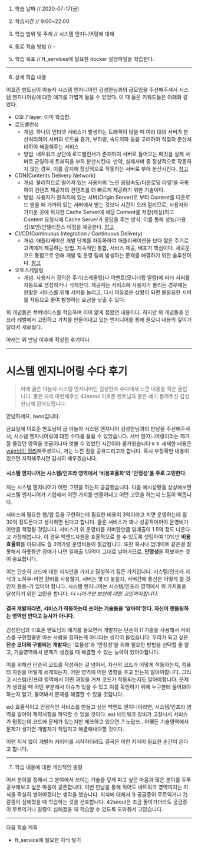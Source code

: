 1. 학습 날짜 // 2020-07-17(금)

2. 학습시간 // 9:00~22:00

3. 학습 범위 및 주제 // 시스템 엔지니어링에 대해

4. 동료 학습 방법 // -

5. 학습 목표 // ft_services에 필요한 docker 설정파일을 학습한다.

---

6. 상세 학습 내용

이호준 멘토님이 야놀자 시스템 엔지니어인 김성한님과의 급모임을 주선해주셔서 시스템 엔지니어링에 대한 얘기를 가볍게 들을 수 있었다.
이 때 들은 키워드들은 아래와 같았다.

- OSI 7 layer: 이미 학습함.
- 로드밸런싱
   - 개념: 하나의 인터넷 서비스가 발생하는 트래픽이 많을 때 여러 대의 서버가 분산처리하여 서버의 로드율 증가, 부하량, 속도저하 등을 고려하여 적절히 분산처리하여 해결해주는 서비스
   - 방법: 네트워크 상단에 로드밸런서가 존재하여 서버로 들어오는 패킷을 실제 서버로 균일하게 트래픽을 부하 분산시킨다. 만약, 실제서버 중 정상적으로 작동하지 않는 경우, 이를 감지해 정상적으로 작동하는 서버로 부하 분산시킨다. [참고](https://hojak99.tistory.com/448)
- CDN(Contents Delivery Network)
   - 개념: 물리적으로 떨어져 있는 사용자의 '느린 응답속도/다운로딩 타임'을 극복하여 컨텐츠 제공자의 컨텐츠를 더 빠르게 제공하기 위한 기술이다. 
   - 방법: 사용자가 원격지에 있는 서버(Origin Server)로 부터 Content를 다운로드 받을 때 가까이 있는 서버에서 받는 것보다 시간이 오래 걸리므로, 사용자와 가까운 곳에 위치한 Cache Server에 해당 Content를 저장(캐싱)하고 Content 요청시에 Cache Server가 응답을 주는 방식. 이를 통해 성능/가용성/보안/인텔리전스 이점을 제공한다. [참고](https://cdn.hosting.kr/cdn%EC%9D%B4%EB%9E%80-%EB%AC%B4%EC%97%87%EC%9D%B8%EA%B0%80%EC%9A%94/)
- CI/CD(Continuous Integration / Continuous Delivery)
   - 개념: 애플리케이션 개발 단계를 자동화하여 애플리케이션을 보다 짧은 주기로 고객에게 제공하는 방법. 지속적인 통합, 서비스 제공, 배포가 핵심이다. 새로운 코드 통합으로 인해 개발 및 운영 팀에 발생하는 문제를 해결하기 위한 솔루션이다. [참고](https://www.redhat.com/ko/topics/devops/what-is-ci-cd)
- 오토스케일링
   - 개념: 사용자가 정의한 주기(스케줄링)나 이벤트(모니터링 알람)에 따라 서버를 자동으로 생성하거나 삭제한다. 제공하는 서비스에 사용자가 몰리는 경우에는 원활한 서비스를 위해 서버를 늘리고, 다시 여유로운 상황이 되면 불필요한 서버를 자동으로 줄여 발생하는 요금을 낮출 수 있다.

위 개념들은 쿠버네티스를 학습하며 이미 얉게 접했던 내용이다. 하지만 위 개념들을 인프라 레벨에서 고민하고 가치를 만들어내고 있는 엔지니어를 통해 들으니 내용의 깊이가 달라서 새로웠다.

아래는 위 만남 이후에 작성한 후기이다.

----

# 시스템 엔지니어링 수다 후기

> 아래 글은 야놀자 시스템 엔지니어인 김성한과 수다에서 느낀 내용을 적은 글입니다. 좋은 자리 마련해주신 42seoul 이호준 멘토님과 좋은 얘기 들려주신 김성한님께 감사드립니다.

안녕하세요, iwoo입니다. 

금요일에 이호준 멘토님이 급 야놀자 시스템 엔지니어 김성한님과의 만남을 주선해주셔서, 시스템 엔지니어링에 대한 수다를 들을 수 있었습니다. 서버 엔지니어링이라는 제가 잘 몰랐던 영역을 조금이나마 엿볼 수 있었던 시간이라 즐거웠습니다ㅎㅎ 
세세한 내용은 [yujo님이 정리]([https://velog.io/@yujo/%EC%8B%9C%EC%8A%A4%ED%85%9C-%EC%97%94%EC%A7%80%EB%8B%88%EC%96%B4-%EA%B9%80%EC%84%B1%ED%95%9C%EB%8B%98](https://velog.io/@yujo/시스템-엔지니어-김성한님))해주셨으니, 저는 느낀 점을 공유드리고자 합니다. 혹시 부정확한 내용이 있으면 지적해주시면 감사히 배우겠습니다.

#### 시스템 엔지니어는 시스템/인프라 영역에서 '비용효율화'와 '안정성'을 주로 고민한다.

저는 시스템 엔지니어가 어떤 고민을 하는지 궁금했습니다. 다음 예시상황을 상상해보면 시스템 엔지니어가 기업에서 어떤 가치를 만들어내고 어떤 고민을 하는지 느낌이 빡옵니다.

서비스에 필요한 웹/앱 등을 구현하는데 필요한 비용이 3억이라고 치면 운영하는데 월 30억 정도든다고 생각하면 된다고 합니다. 물론 서비스가 꽤나 성공적이어야 운영비가 이만큼 책정될 것입니다. 서비스가 위 운영비를 커버할만큼 일매출이 1.5억 정도 나온다고 가정해봅니다. 
이 경우 백엔드자원을 효율적으로 쓸 수 있도록 셋팅하여 10%만 **비용효율화**를 이뤄내도 월 3억가량 운영비용이 절감됩니다. 또한 혹시나 업데이트 같은걸 잘못해서 하룻동안 장애가 나면 일매출 1.5억이 그대로 날아가므로, **안정성**을 확보하는 것이 중요합니다.

이는 단순히 코드에 대한 지식만을 가지고 달성하기 힘든  가치입니다. 시스템/인프라 지식과 노하우-어떤 장비를 사용할지, 서버는 몇 대 놓을지, 서버간에 통신은 어떻게 할 것인지 등등-가 있어야 합니다. 시스템 엔지니어는 시스템/인프라 영역에서 위 가치들을 달성하기 위한 고민을 합니다. *더 나아가면 보안에 대한 고민까지합니다.*

#### 결국 개발자라면, 서비스가 작동하는데 쓰이는 기술들을 '알아야'한다. 자신이 핸들링하는 영역만 안다고 능사가 아니다.

김성한님과 이호준 멘토님의 얘기를 들으면서 개발자는 단순히 IT기술을 사용해서 서비스를 구현할줄만 아는 사람을 칭하는게 아니라는 생각이 들었습니다. 우리가 되고 싶은 **단순 코더와 구별되는 개발자**는 '효율성'과 '안정성'을 위해 필요한 방법을 선택할 줄 알고, 기술영역에서 문제가 생겼을 때 해결할 수 있는 능력이 있어야합니다.

이를 위해선 단순히 코드를 작성하는 걸 넘어서, 자신의 코드가 어떻게 작동하는지, 컴퓨터 자원을 어떻게 쓰게되는지, 어떤 영역에 어떤 영향을 주고 받는지 알아야합니다. 그리고 시스템/인프라 영역에서 어떤 과정을 거쳐 코드가 작동되는지도 알아야합니다. 문제가 생겼을 때 어떤 부분에서 이슈가 있을 수 있고 이를 확인하기 위해 누구한테 물어봐야하는지 알고, 물어봐서 문제를 해결할 수 있을 것입니다. 

ex) 효율적이고 안정적인 서비스를 만들고 싶은 백엔드 엔지니어라면, 시스템/인프라 영역을 알아야 제약사항을 파악할 수 있을 것이다.
ex) 네트워크 장비가 고장나서 서비스가 멈췄는데 코드에 문제가 있는지만 체크하고 있으면..? 노답쓰.. 어쨎든 기술영역에서 문제가 생기면 개발자가 책임지고 해결해내야할 것이다.

이런 지식 없이 개발자 커리어를 시작하더라도 결국은 이런 지식이 필요한 순간이 온다고 합니다.

---

7. 학습 내용에 대한 개인적인 총평

어서 분야를 정해서 그 분야에서 쓰이는 기술을 깊게 파고 싶은 마음과 많은 분야를 두루 공부해보고 싶은 마음이 공존합니다.
이번 만남을 통해 적어도 네트워크 영역까지는 지식을 확실히 쌓아야겠다는 생각을 했습니다.
지식에 대해서 1) 궁금증이 무르익거나 2) 갈증이 심해졌을 때 학습하는 것을 선호합니다. 42seoul은 조금 돌아가더라도 궁금증이 무르익거나 갈증이 심해졌을 때 학습할 수 있도록 도와줘서 고맙습니다.

---

다음 학습 계획

- ft_service에 필요한 지식 쌓기